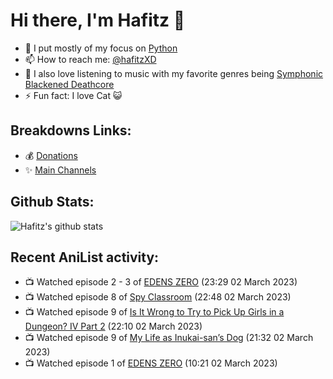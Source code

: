 # Hi there, I'm Hafitz 👋
- 🐍 I put mostly of my focus on [Python](https://python.org)
- 📫 How to reach me: [@hafitzXD](https://t.me/hafitzXD)
- 🎵 I also love listening to music with my favorite genres being [Symphonic Blackened Deathcore](https://youtu.be/qyYmS_iBcy4)
- ⚡ Fun fact: I love Cat 😺

## Breakdowns Links:
- 💰 [Donations](https://t.me/TheBreakdowns/2)
- ✨ [Main Channels](https://t.me/TheBreakdowns)

## Github Stats:
![Hafitz's github stats](https://github-readme-stats.vercel.app/api?username=breakdowns&show_icons=true&count_private=true&bg_color=00000000&text_color=777)

## Recent AniList activity:
<!-- ANILIST_ACTIVITY:start -->

-   📺 Watched episode 2 - 3 of [EDENS ZERO](https://anilist.co/anime/119683) (23:29 02 March 2023)
-   📺 Watched episode 8 of [Spy Classroom](https://anilist.co/anime/146323) (22:48 02 March 2023)
-   📺 Watched episode 9 of [Is It Wrong to Try to Pick Up Girls in a Dungeon? IV Part 2](https://anilist.co/anime/155211) (22:10 02 March 2023)
-   📺 Watched episode 9 of [My Life as Inukai-san’s Dog](https://anilist.co/anime/146346) (21:32 02 March 2023)
-   📺 Watched episode 1 of [EDENS ZERO](https://anilist.co/anime/119683) (10:21 02 March 2023)

<!-- ANILIST_ACTIVITY:end -->

